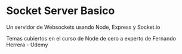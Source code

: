 # Socket Server Basico

Un servidor de Websockets usando Node, Express y Socket.io

Temas cubiertos en el curso de Node de cero a experto de Fernando Herrera - Udemy
